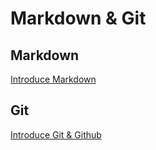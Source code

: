 # **Markdown & Git**

## **Markdown**
[Introduce Markdown](https://muzhou.tech/blog/2018/10/11/markdown/)

## **Git**
[Introduce Git & Github](https://muzhou.tech/blog/2019/05/22/git/)
